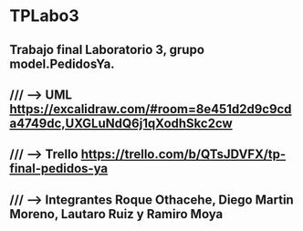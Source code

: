 # TPLabo3
Trabajo final Laboratorio 3, grupo model.PedidosYa.
------------------------------------------------------------
/// --> UML
https://excalidraw.com/#room=8e451d2d9c9cda4749dc,UXGLuNdQ6j1qXodhSkc2cw
------------------------------------------------------------
/// --> Trello
https://trello.com/b/QTsJDVFX/tp-final-pedidos-ya
------------------------------------------------------------
/// --> Integrantes
Roque Othacehe, Diego Martin Moreno, Lautaro Ruiz y Ramiro Moya
------------------------------------------------------------
